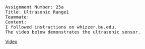 <pre>
Assignment Number: 25a
Title: Ultrasonic Range1
Teammate: 
Content:
I followed instructions on whizzer.bu.edu.
The video below demonstrates the ultrasonic sensor.
</pre>

[Video](https://drive.google.com/file/d/1MW4kJCfRnM0YMfYZr2RyFuQYHSvQm6zQ/view?usp=sharing)